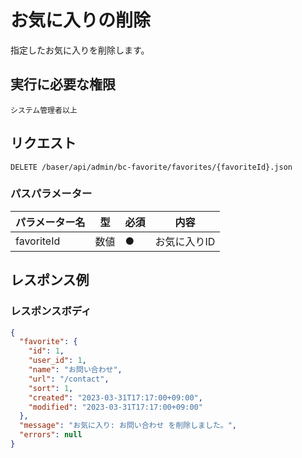 # お気に入りの削除

指定したお気に入りを削除します。

## 実行に必要な権限

```
システム管理者以上
```

## リクエスト
```
DELETE /baser/api/admin/bc-favorite/favorites/{favoriteId}.json
```

### パスパラメーター

| パラメーター名   | 型   | 必須  | 内容                |
|-----------|-----|-----|-------------------|
| favoriteId        | 数値  | ●   | お気に入りID              |

## レスポンス例

### レスポンスボディ

```json
{
  "favorite": {
    "id": 1,
    "user_id": 1,
    "name": "お問い合わせ",
    "url": "/contact",
    "sort": 1,
    "created": "2023-03-31T17:17:00+09:00",
    "modified": "2023-03-31T17:17:00+09:00"
  },
  "message": "お気に入り: お問い合わせ を削除しました。",
  "errors": null
}


```
